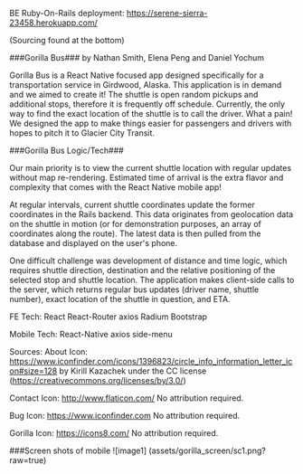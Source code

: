 BE Ruby-On-Rails deployment: https://serene-sierra-23458.herokuapp.com/

(Sourcing found at the bottom)

###Gorilla Bus###
by Nathan Smith, Elena Peng and Daniel Yochum

Gorilla Bus is a React Native focused app designed specifically for a transportation service in Girdwood, Alaska. This application is in demand and we aimed to create it! The shuttle is open random pickups and additional stops, therefore it is frequently off schedule. Currently, the only way to find the exact location of the shuttle is to call the driver. What a pain! We designed the app to make things easier for passengers and drivers with hopes to pitch it to Glacier City Transit.

###Gorilla Bus Logic/Tech###

Our main priority is to view the current shuttle location with regular updates without map re-rendering. Estimated time of arrival is the extra flavor and complexity that comes with the React Native mobile app!

At regular intervals, current shuttle coordinates update the former coordinates in the Rails backend. This data originates from geolocation data on the shuttle in motion (or for demonstration purposes, an array of coordinates along the route). The latest data is then pulled from the database and displayed on the user's phone.

One difficult challenge was development of distance and time logic, which requires shuttle direction, destination and the relative positioning of the selected stop and shuttle location. The application makes client-side calls to the server, which returns regular bus updates (driver name, shuttle number), exact location of the shuttle in question, and ETA.

FE Tech:
React
React-Router
axios
Radium
Bootstrap

Mobile Tech:
React-Native
axios
side-menu


Sources:
About Icon:
https://www.iconfinder.com/icons/1396823/circle_info_information_letter_icon#size=128
by Kirill Kazachek under the CC license (https://creativecommons.org/licenses/by/3.0/)

Contact Icon:
http://www.flaticon.com/
No attribution required.

Bug Icon:
https://www.iconfinder.com
No attribution required.

Gorilla Icon:
https://icons8.com/
No attribution required.


###Screen shots of mobile
![image1]
(assets/gorilla_screen/sc1.png?raw=true)
